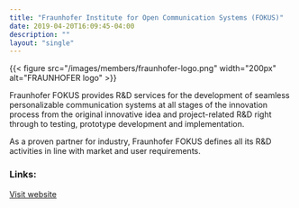 ```yaml
---
title: "Fraunhofer Institute for Open Communication Systems (FOKUS)"
date: 2019-04-20T16:09:45-04:00
description: ""
layout: "single"
---
```


{{< figure src="/images/members/fraunhofer-logo.png" width="200px" alt="FRAUNHOFER logo" >}}
<!--more-->

Fraunhofer FOKUS provides R&D services for the development of seamless personalizable communication systems at all stages of the innovation process from the original innovative idea and project-related R&D right through to testing, prototype development and implementation.

As a proven partner for industry, Fraunhofer FOKUS defines all its R&D activities in line with market and user requirements.

### Links:

[Visit website](https://www.fokus.fraunhofer.de/)
